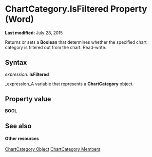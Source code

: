 
# ChartCategory.IsFiltered Property (Word)

 **Last modified:** July 28, 2015

Returns or sets a  **Boolean** that determines whether the specified chart category is filtered out from the chart. Read-write.

## Syntax

 _expression_. **IsFiltered**

 _expression_A variable that represents a  **ChartCategory** object.


## Property value

 **BOOL**


## See also


#### Other resources


 [ChartCategory Object](0dd75147-6542-054f-4f19-c7ff4d424b8a.md)
 [ChartCategory Members](f339cbcb-e292-afc5-ff5f-962f3c0c02dd.md)
